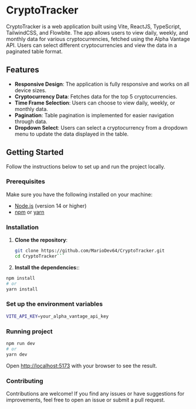 # CryptoTracker

CryptoTracker is a web application built using Vite, ReactJS, TypeScript, TailwindCSS, and Flowbite. The app allows users to view daily, weekly, and monthly data for various cryptocurrencies, fetched using the Alpha Vantage API. Users can select different cryptocurrencies and view the data in a paginated table format.

## Features

- **Responsive Design**: The application is fully responsive and works on all device sizes.
- **Cryptocurrency Data**: Fetches data for the top 5 cryptocurrencies.
- **Time Frame Selection**: Users can choose to view daily, weekly, or monthly data.
- **Pagination**: Table pagination is implemented for easier navigation through data.
- **Dropdown Select**: Users can select a cryptocurrency from a dropdown menu to update the data displayed in the table.

## Getting Started

Follow the instructions below to set up and run the project locally.

### Prerequisites

Make sure you have the following installed on your machine:

- [Node.js](https://nodejs.org/) (version 14 or higher)
- [npm](https://www.npmjs.com/) or [yarn](https://yarnpkg.com/)

### Installation

1. **Clone the repository**:

   ```bash
   git clone https://github.com/MarioDev64/CryptoTracker.git
   cd CryptoTracker```

2. **Install the dependencies:**:
  ```bash
  npm install
  # or
  yarn install
  ```

### Set up the environment variables
  ```bash
  VITE_API_KEY=your_alpha_vantage_api_key
  ```

### Running project
  ```bash
  npm run dev
  # or
  yarn dev
  ```
    
Open [http://localhost:5173](http://localhost:5173) with your browser to see the result.

### Contributing
  Contributions are welcome! If you find any issues or have suggestions for improvements, feel free to open an issue or submit a pull request.
